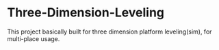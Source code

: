 # Three-Dimension-Leveling
This project basically built for three dimension platform leveling(sim), for multi-place usage.
